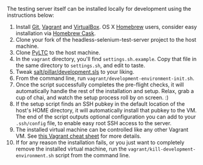 The testing server itself can be installed locally for development using the
instructions below:

 1. Install [Git](http://git-scm.com), [Vagrant](https://www.vagrantup.com) and [VirtualBox](https://www.virtualbox.org). OS X [Homebrew](http://brew.sh) users, consider easy installation via [Homebrew Cask](http://caskroom.io).
 1. Clone your fork of the headless-selenium-test-server project to the host machine.
 1. Clone [PyLTC](https://github.com/yassen-itlabs/py-linux-traffic-control) to the host machine.
 1. In the `vagrant` directory, you'll find `settings.sh.example`. Copy that file in the same directory to `settings.sh`, and edit to taste.
 1. Tweak [salt/pillar/development.sls](salt/pillar/development.sls) to your liking.
 1. From the command line, run `vagrant/development-environment-init.sh`.
 1. Once the script successfully completes the pre-flight checks, it will automatically handle the rest of the installation and setup. Relax, grab a cup of chai, and watch the setup process roll by on screen. :)
 1. If the setup script finds an SSH pubkey in the default location of the host's HOME directory, it will automatically install that pubkey to the VM. The end of the script outputs optional configuration you can add to your `.ssh/config` file, to enable easy root SSH access to the server.
 1. The installed virtual machine can be controlled like any other Vagrant VM. See [this Vagrant cheat sheet](http://notes.jerzygangi.com/vagrant-cheat-sheet) for more details.
 1. If for any reason the installation fails, or you just want to completely remove the installed virtual machine, run the `vagrant/kill-development-environment.sh` script from the command line.

